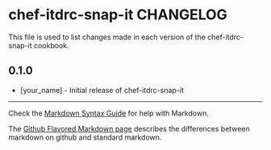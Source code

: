 # chef-itdrc-snap-it CHANGELOG

This file is used to list changes made in each version of the chef-itdrc-snap-it cookbook.

## 0.1.0
- [your_name] - Initial release of chef-itdrc-snap-it

- - -
Check the [Markdown Syntax Guide](http://daringfireball.net/projects/markdown/syntax) for help with Markdown.

The [Github Flavored Markdown page](http://github.github.com/github-flavored-markdown/) describes the differences between markdown on github and standard markdown.
